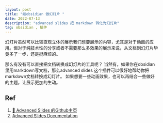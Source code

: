 ```yaml
---
layout: post
title: "如obsidian 做幻灯片 "
date: 2022-07-13
description: "advanced slides 把 markdown 转化为幻灯片"
tag: obsidian , 插件
---       
```


幻灯片虽然可以比较直观立体的展示我们想要展示的内容，尤其是对于动画的应用。但对于纯技术性的分享或者不需要那么多效果的展示来说，从文档到幻灯片毕竟多了一步，还是挺麻烦的。  

那么有没有可以直接把文档转换成幻灯片的工具呢？ 当然有，如果你在obsidian里用markdown写文档，那么advanced slides 这个插件可以很好地帮助你把markdown文档转换成幻灯片。  如果想要一些动画效果，也可以再结合一些做好的主题，让展示更加的生动。









##  Ref  
1. [🚀 Advanced Slides 的Github主页](https://github.com/MSzturc/obsidian-advanced-slides)  
2. [Advanced Slides Documentation](https://mszturc.github.io/obsidian-advanced-slides/)
